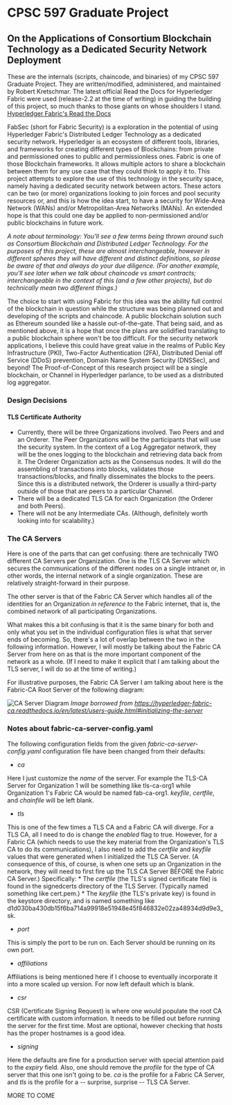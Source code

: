 # CPSC 597 Graduate Project
## On the Applications of Consortium Blockchain Technology as a Dedicated Security Network Deployment

These are the internals (scripts, chaincode, and binaries) of my CPSC 597 Graduate Project. They are written/modified, administered, and maintained by Robert Kretschmar. The latest official Read the Docs for Hyperledger Fabric were used (release-2.2 at the time of writing) in guiding the building of this project, so much thanks to those giants on whose shoulders I stand. [Hyperledger Fabric's Read the Docs](https://hyperledger-fabric.readthedocs.io/en/release-2.2/)

FabSec (short for Fabric Security) is a exploration in the potential of using Hyperledger Fabric's Distributed Ledger Technology as a dedicated security network. Hyperledger is an ecosystem of different tools, libraries, and frameworks for creating different types of Blockchains: from private and permissioned ones to public and permissionless ones. Fabric is one of those Blockchain frameworks. It allows multiple actors to share a blockchain between them for any use case that they could think to apply it to. This project attempts to explore the use of this technology in the security space, namely having a dedicated security network between actors. These actors can be two (or more) organizations looking to join forces and pool security resources or, and this is how the idea start, to have a security for Wide-Area Network (WANs) and/or Metropolitan-Area Networks (MANs). An extended hope is that this could one day be applied to non-permissioned and/or public blockchains in future work. 

*A note about terminology: You'll see a few terms being thrown around such as Consortium Blockchain and Distributed Ledger Technology. For the purposes of this project, these are almost interchangeable, however in different spheres they will have different and distinct definitions, so please be aware of that and always do your due diligence. (For another example, you'll see later when we talk about chaincode vs smart contracts; interchangeable in the context of this (and a few other projects), but do technically mean two different things.)*

The choice to start with using Fabric for this idea was the ability full control of the blockchain in question while the structure was being planned out and developing of the scripts and chaincode. A public blockchain solution such as Ethereum sounded like a hassle out-of-the-gate. That being said, and as mentioned above, it is a hope that once the plans are solidified translating to a public blockchain sphere won't be too difficult. For the security network applications, I believe this could have great value in the realms of Public Key Infrastructure (PKI), Two-Factor Authentication (2FA), Distributed Denial off Service (DDoS) prevention, Domain Name System Security (DNSSec), and beyond! The Proof-of-Concept of this research project will be a single blockchain, or Channel in Hyperledger parlance, to be used as a distributed log aggregator.

### Design Decisions
#### TLS Certificate Authority
	
* Currently, there will be three Organizations involved. Two Peers and and an Orderer. The Peer Organizations will be the participants that will use the security system. In the context of a Log Aggregator network, they will be the ones logging to the blockchain and retrieving data back from it. The Orderer Organization acts as the Consensus nodes. It will do the assembling of transactions into blocks, validates those transactions/blocks, and finally disseminates the blocks to the peers. Since this is a distributed network, the Orderer is usually a third-party outside of those that are peers to a particular Channel. 
* There will be a dedicated TLS CA for each Organization (the Orderer and both Peers).
* There will not be any Intermediate CAs. (Although, definitely worth looking into for scalability.)

### The CA Servers
Here is one of the parts that can get confusing: there are technically TWO different CA Servers per Organization. One is the TLS CA Server which secures the communications of the different nodes on a single intranet or, in other words, the internal network of a single organization. These are relatively straight-forward in their purpose.

The other server is that of the Fabric CA Server which handles all of the identities for an Organization *in reference to* the Fabric internet, that is, the combined network of all participating Organizations.

What makes this a bit confusing is that it is the same binary for both and only what you set in the individual configuration files is what that server ends of becoming. So, there's a lot of overlap between the two in the following information. However, I will mostly be talking about the Fabric CA Server from here on as that is the more important component of the network as a whole. (If I need to make it explicit that I am talking about the TLS server, I will do so at the time of writing.) 

For illustrative purposes, the Fabric CA Server I am talking about here is the Fabric-CA Root Server of the following diagram:

![CA Server Diagram](/images/fabric-ca.png)
*Image borrowed from https://hyperledger-fabric-ca.readthedocs.io/en/latest/users-guide.html#initializing-the-server*

### Notes about fabric-ca-server-config.yaml
The following configuration fields from the given _fabric-ca-server-config.yaml_ configuration file have been changed from their defaults:
	
* _ca_

Here I just customize the _name_ of the server. For example the TLS-CA Server for Organization 1 will be something like tls-ca-org1 while Organization 1's Fabric CA would be named fab-ca-org1. _keyfile_, _certfile_, and _chainfile_ will be left blank.
	
* _tls_

This is one of the few times a TLS CA and a Fabric CA will diverge. For a TLS CA, all I need to do is change the _enabled_ flag to true. However, for a Fabric CA (which needs to use the key material from the Organization's TLS CA to do its communications), I also need to add the _certfile_ and _keyfile_ values that were generated when I initialized the TLS CA Server. (A consequence of this, of course, is when one sets up an Organization in the network, they will need to first fire up the TLS CA Server BEFORE the Fabric CA Server.) Specifically:
	* The _certfile_ (the TLS's signed certificate file) is found in the signedcerts directory of the TLS Server. (Typically named something like cert.pem.)
	* The _keyfile_ (the TLS's private key) is found in the keystore directory, and is named something like d1d030ba430db15f6ba714a99918e51948e45f846832e02za48934d9d9e3_sk.

* _port_

This is simply the port to be run on. Each Server should be running on its own port.
		
* _affiliations_

Affiliations is being mentioned here if I choose to eventually incorporate it into a more scaled up version. For now left default which is blank.

* _csr_

CSR (Certificate Signing Request) is where one would populate the root CA certificate with custom information. It needs to be filled out before running the server for the first time. Most are optional, however checking that _hosts_ has the proper hostnames is a good idea.

* _signing_

Here the defaults are fine for a production server with special attention paid to the _expiry_ field. Also, one should remove the _profile_ for the type of CA server that this one isn't going to be. _ca_ is the profile for a Fabric CA Server, and _tls_ is the profile for a -- surprise, surprise -- TLS CA Server.

MORE TO COME
